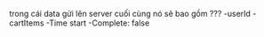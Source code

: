 trong cái data gửi lên server cuối cùng nó sẽ bao gồm ???
-userId
-cartItems
-Time start
-Complete: false
